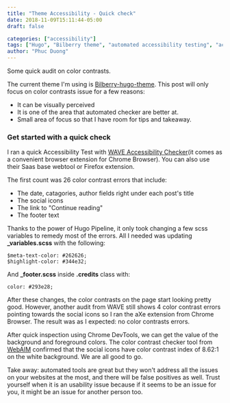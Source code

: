 ```yaml
---
title: "Theme Accessibility - Quick check"
date: 2018-11-09T15:11:44-05:00
draft: false

categories: ["accessibility"]
tags: ["Hugo", "Bilberry theme", "automated accessibility testing", "accessibility", "audit"]
author: "Phuc Duong"
---
```


Some quick audit on color contrasts.

The current theme I'm using is [Bilberry-hugo-theme](https://github.com/Lednerb/bilberry-hugo-theme). This post will only focus on color contrasts issue for a few reasons:
- It can be visually perceived  
- It is one of the area that automated checker are better at.  
- Small area of focus so that I have room for tips and takeaway.  

### Get started with a quick check

I ran a quick Accessibility Test with [WAVE Accessibility Checker](https://wave.webaim.org/)(it comes as a convenient browser extension for Chrome Browser). You can also use their Saas base webtool or Firefox extension. 

The first count was 26 color contrast errors that include:  
- The date, catagories, author fields right under each post's title  
- The social icons  
- The link to "Continue reading"  
- The footer text  

Thanks to the power of Hugo Pipeline, it only took changing a few scss variables to remedy most of the errors.
All I needed was updating **_variables.scss** with the following:
```
$meta-text-color: #262626;
$highlight-color: #344e32;
```
And **_footer.scss** inside **.credits** class with:
```
color: #293e28;
```

After these changes, the color contrasts on the page start looking pretty good.
However, another audit from WAVE still shows 4 color contrast errors pointing towards the social icons so I ran the aXe extension from Chrome Browser. The result was as I expected: no color contrasts errors.  

After quick inspection using Chrome DevTools, we can get the value of the background and foreground colors.
The color contrast checker tool from [WebAIM](https://webaim.org/resources/contrastchecker/) confirmed that the social icons have color contrast index of 8.62:1 on the white background. We are all good to go. 

Take away: automated tools are great but they won't address all the issues on your websites at the most, and there will be false positives as well. Trust yourself when it is an usability issue because if it seems to be an issue for you, it might be an issue for another person too.